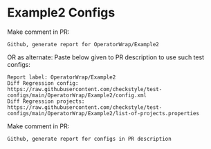 # Example2 Configs
Make comment in PR:
```
Github, generate report for OperatorWrap/Example2
```
OR as alternate:
Paste below given to PR description to use such test configs:
```
Report label: OperatorWrap/Example2
Diff Regression config: https://raw.githubusercontent.com/checkstyle/test-configs/main/OperatorWrap/Example2/config.xml
Diff Regression projects: https://raw.githubusercontent.com/checkstyle/test-configs/main/OperatorWrap/Example2/list-of-projects.properties
```
Make comment in PR:
```
Github, generate report for configs in PR description
```
